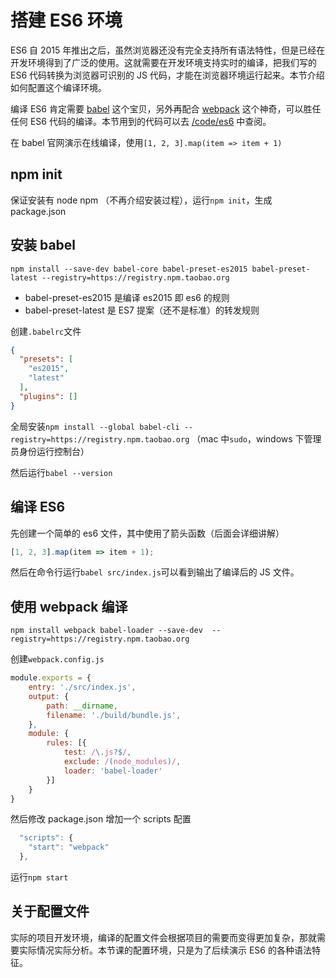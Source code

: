 # 搭建 ES6 环境

ES6 自 2015 年推出之后，虽然浏览器还没有完全支持所有语法特性，但是已经在开发环境得到了广泛的使用。这就需要在开发环境支持实时的编译，把我们写的 ES6 代码转换为浏览器可识别的 JS 代码，才能在浏览器环境运行起来。本节介绍如何配置这个编译环境。

编译 ES6 肯定需要 [babel](http://babeljs.io/) 这个宝贝，另外再配合 [webpack](http://webpack.github.io/) 这个神奇，可以胜任任何 ES6 代码的编译。本节用到的代码可以去 [/code/es6](/code/es6) 中查阅。

在 babel 官网演示在线编译，使用`[1, 2, 3].map(item => item + 1)`

## npm init

保证安装有 node npm （不再介绍安装过程），运行`npm init`，生成 package.json

## 安装 babel

```
npm install --save-dev babel-core babel-preset-es2015 babel-preset-latest --registry=https://registry.npm.taobao.org
```

- babel-preset-es2015 是编译 es2015 即 es6 的规则
- babel-preset-latest 是 ES7 提案（还不是标准）的转发规则

创建`.babelrc`文件

```json
{
  "presets": [
    "es2015",
    "latest"
  ],
  "plugins": []
}
```

全局安装`npm install --global babel-cli --registry=https://registry.npm.taobao.org` （mac 中`sudo`，windows 下管理员身份运行控制台）

然后运行`babel --version`

## 编译 ES6

先创建一个简单的 es6 文件，其中使用了箭头函数（后面会详细讲解）

```js
[1, 2, 3].map(item => item + 1);
```

然后在命令行运行`babel src/index.js`可以看到输出了编译后的 JS 文件。

## 使用 webpack 编译

`npm install webpack babel-loader --save-dev  --registry=https://registry.npm.taobao.org`

创建`webpack.config.js`

```js
module.exports = {    
    entry: './src/index.js',    
    output: {    
        path: __dirname,    
        filename: './build/bundle.js',    
    },    
    module: {    
        rules: [{
            test: /\.js?$/,
            exclude: /(node_modules)/,
            loader: 'babel-loader'
        }]    
    }    
} 
```

然后修改 package.json 增加一个 scripts 配置

```js
  "scripts": {
    "start": "webpack"
  },
```

运行`npm start`

## 关于配置文件

实际的项目开发环境，编译的配置文件会根据项目的需要而变得更加复杂，那就需要实际情况实际分析。本节课的配置环境，只是为了后续演示 ES6 的各种语法特征。


